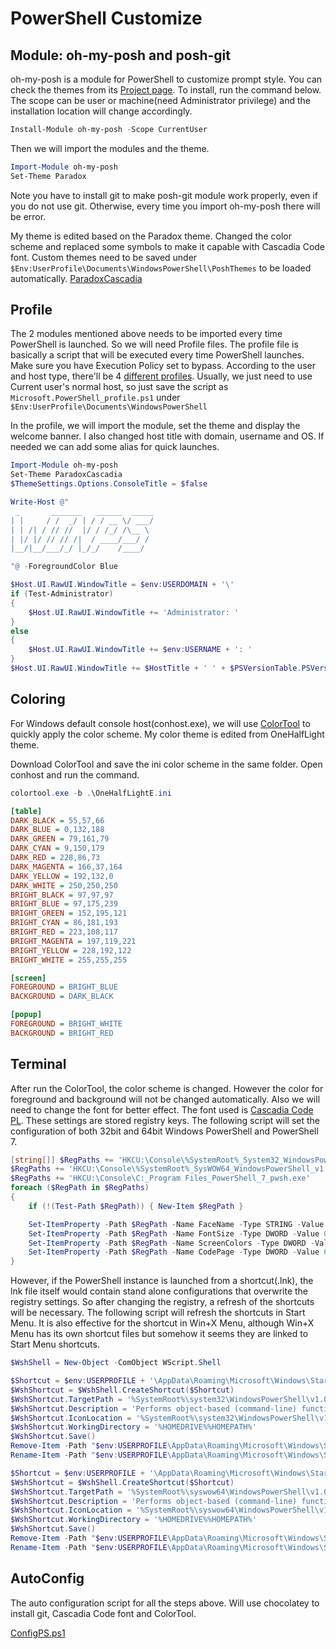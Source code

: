 # PowerShell Customize

## Module: oh-my-posh and posh-git

oh-my-posh is a module for PowerShell to customize prompt style. You can check the themes from its [Project page](https://github.com/JanDeDobbeleer/oh-my-posh#themes).
To install, run the command below. The scope can be user or machine(need Administrator privilege) and the installation location will change accordingly.

```PowerShell
Install-Module oh-my-posh -Scope CurrentUser
```

Then we will import the modules and the theme.

```PowerShell
Import-Module oh-my-posh
Set-Theme Paradox
```

Note you have to install git to make posh-git module work properly, even if you do not use git. Otherwise, every time you import oh-my-posh there will be error.

My theme is edited based on the Paradox theme. Changed the color scheme and replaced some symbols to make it capable with Cascadia Code font. Custom themes need to be saved under `$Env:UserProfile\Documents\WindowsPowerShell\PoshThemes` to be loaded automatically.
[ParadoxCascadia](https://github.com/PixelFrame/PScript/blob/master/PsTheme/ParadoxCascadia.psm1)

## Profile

The 2 modules mentioned above needs to be imported every time PowerShell is launched. So we will need Profile files.
The profile file is basically a script that will be executed every time PowerShell launches. Make sure you have Execution Policy set to bypass.
According to the user and host type, there'll be 4 [different profiles](https://docs.microsoft.com/en-us/powershell/module/microsoft.powershell.core/about/about_profiles). Usually, we just need to use Current user's normal host, so just save the script as `Microsoft.PowerShell_profile.ps1` under `$Env:UserProfile\Documents\WindowsPowerShell`

In the profile, we will import the module, set the theme and display the welcome banner. I also changed host title with domain, username and OS. If needed we can add some alias for quick launches.

```PowerShell
Import-Module oh-my-posh
Set-Theme ParadoxCascadia
$ThemeSettings.Options.ConsoleTitle = $false

Write-Host @"
 _       _______   ______  _____
| |     / /  _/ | / / __ \/ ___/
| | /| / // //  |/ / /_/ /\__ \
| |/ |/ // // /|  / ____/___/ /
|__/|__/___/_/ |_/_/    /____/

"@ -ForegroundColor Blue

$Host.UI.RawUI.WindowTitle = $env:USERDOMAIN + '\'
if (Test-Administrator)
{
    $Host.UI.RawUI.WindowTitle += 'Administrator: '
}
else
{
    $Host.UI.RawUI.WindowTitle += $env:USERNAME + ': '
}
$Host.UI.RawUI.WindowTitle += $HostTitle + ' ' + $PSVersionTable.PSVersion.ToString() + ' @ ' + [environment]::OSVersion.VersionString
```

## Coloring

For Windows default console host(conhost.exe), we will use [ColorTool](https://github.com/microsoft/terminal/releases/tag/1904.29002) to quickly apply the color scheme.
My color theme is edited from OneHalfLight theme.

Download ColorTool and save the ini color scheme in the same folder. Open conhost and run the command.

```PowerShell
colortool.exe -b .\OneHalfLightE.ini
```

```ini
[table]
DARK_BLACK = 55,57,66
DARK_BLUE = 0,132,188
DARK_GREEN = 79,161,79
DARK_CYAN = 9,150,179
DARK_RED = 228,86,73
DARK_MAGENTA = 166,37,164
DARK_YELLOW = 192,132,0
DARK_WHITE = 250,250,250
BRIGHT_BLACK = 97,97,97
BRIGHT_BLUE = 97,175,239
BRIGHT_GREEN = 152,195,121
BRIGHT_CYAN = 86,181,193
BRIGHT_RED = 223,108,117
BRIGHT_MAGENTA = 197,119,221
BRIGHT_YELLOW = 228,192,122
BRIGHT_WHITE = 255,255,255

[screen]
FOREGROUND = BRIGHT_BLUE
BACKGROUND = DARK_BLACK

[popup]
FOREGROUND = BRIGHT_WHITE
BACKGROUND = BRIGHT_RED
```

## Terminal

After run the ColorTool, the color scheme is changed. However the color for foreground and background will not be changed automatically. Also we will need to change the font for better effect. The font used is [Cascadia Code PL](https://github.com/microsoft/cascadia-code/releases).
These settings are stored registry keys. The following script will set the configuration of both 32bit and 64bit Windows PowerShell and PowerShell 7.

```PowerShell
[string[]] $RegPaths += 'HKCU:\Console\%SystemRoot%_System32_WindowsPowerShell_v1.0_powershell.exe'
$RegPaths += 'HKCU:\Console\%SystemRoot%_SysWOW64_WindowsPowerShell_v1.0_powershell.exe'
$RegPaths += 'HKCU:\Console\C:_Program Files_PowerShell_7_pwsh.exe'
foreach ($RegPath in $RegPaths)
{
    if (!(Test-Path $RegPath)) { New-Item $RegPath }

    Set-ItemProperty -Path $RegPath -Name FaceName -Type STRING -Value "Cascadia Code PL"
    Set-ItemProperty -Path $RegPath -Name FontSize -Type DWORD -Value 0x00120000
    Set-ItemProperty -Path $RegPath -Name ScreenColors -Type DWORD -Value 0x00000001
    Set-ItemProperty -Path $RegPath -Name CodePage -Type DWORD -Value 65001
}
```

However, if the PowerShell instance is launched from a shortcut(.lnk), the lnk file itself would contain stand alone configurations that overwrite the registry settings. So after changing the registry, a refresh of the shortcuts will be necessary. The following script will refresh the shortcuts in Start Menu. It is also effective for the shortcut in Win+X Menu, although Win+X Menu has its own shortcut files but somehow it seems they are linked to Start Menu shortcuts.

```PowerShell
$WshShell = New-Object -ComObject WScript.Shell

$Shortcut = $env:USERPROFILE + '\AppData\Roaming\Microsoft\Windows\Start Menu\Programs\Windows PowerShell\Windows PowerShell_New.lnk'
$WshShortcut = $WshShell.CreateShortcut($Shortcut)
$WshShortcut.TargetPath = '%SystemRoot%\system32\WindowsPowerShell\v1.0\powershell.exe'
$WshShortcut.Description = 'Performs object-based (command-line) functions'
$WshShortcut.IconLocation = '%SystemRoot%\system32\WindowsPowerShell\v1.0\powershell.exe,0'
$WshShortcut.WorkingDirectory = '%HOMEDRIVE%%HOMEPATH%'
$WshShortcut.Save()
Remove-Item -Path "$env:USERPROFILE\AppData\Roaming\Microsoft\Windows\Start Menu\Programs\Windows PowerShell\Windows PowerShell.lnk"
Rename-Item -Path "$env:USERPROFILE\AppData\Roaming\Microsoft\Windows\Start Menu\Programs\Windows PowerShell\Windows PowerShell_New.lnk" -NewName "Windows PowerShell.lnk"

$Shortcut = $env:USERPROFILE + '\AppData\Roaming\Microsoft\Windows\Start Menu\Programs\Windows PowerShell\Windows PowerShell (x86)_New.lnk'
$WshShortcut = $WshShell.CreateShortcut($Shortcut)
$WshShortcut.TargetPath = '%SystemRoot%\syswow64\WindowsPowerShell\v1.0\powershell.exe'
$WshShortcut.Description = 'Performs object-based (command-line) functions'
$WshShortcut.IconLocation = '%SystemRoot%\syswow64\WindowsPowerShell\v1.0\powershell.exe,0'
$WshShortcut.WorkingDirectory = '%HOMEDRIVE%%HOMEPATH%'
$WshShortcut.Save()
Remove-Item -Path "$env:USERPROFILE\AppData\Roaming\Microsoft\Windows\Start Menu\Programs\Windows PowerShell\Windows PowerShell (x86).lnk"
Rename-Item -Path "$env:USERPROFILE\AppData\Roaming\Microsoft\Windows\Start Menu\Programs\Windows PowerShell\Windows PowerShell (x86)_New.lnk" -NewName "Windows PowerShell (x86).lnk"
```

## AutoConfig

The auto configuration script for all the steps above. Will use chocolatey to install git, Cascadia Code font and ColorTool.

[ConfigPS.ps1](https://github.com/PixelFrame/PScript/blob/master/PsConfig/ConfigPS.ps1)
